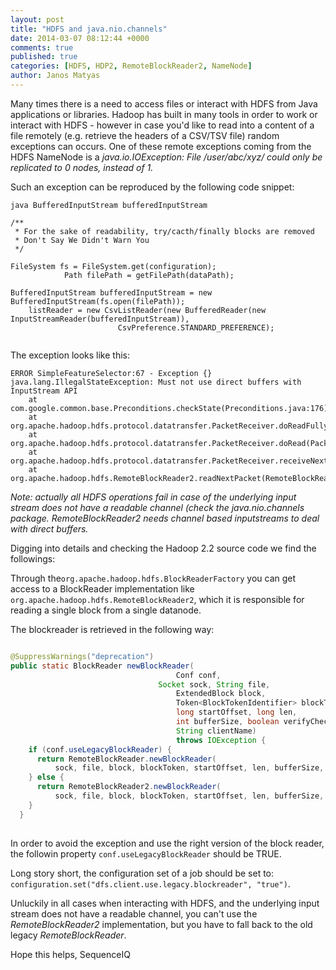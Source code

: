 ```yaml
---
layout: post
title: "HDFS and java.nio.channels"
date: 2014-03-07 08:12:44 +0000
comments: true
published: true
categories: [HDFS, HDP2, RemoteBlockReader2, NameNode]
author: Janos Matyas
---
```

Many times there is a need to access files or interact with HDFS from Java applications or libraries. Hadoop has built in many tools in order to work or interact with HDFS - however in case you'd like to read into a content of a file remotely (e.g. retrieve the headers of a CSV/TSV file) random exceptions can occurs. One of these remote exceptions coming from the HDFS NameNode is a *java.io.IOException: File /user/abc/xyz/ could only be replicated to 0 nodes, instead of 1.*

Such an exception can be reproduced by the following code snippet: 

``` 
java BufferedInputStream bufferedInputStream

/**
 * For the sake of readability, try/cacth/finally blocks are removed 
 * Don't Say We Didn't Warn You
 */

FileSystem fs = FileSystem.get(configuration);
			Path filePath = getFilePath(dataPath);

BufferedInputStream bufferedInputStream = new BufferedInputStream(fs.open(filePath));
	listReader = new CsvListReader(new BufferedReader(new InputStreamReader(bufferedInputStream)),
				        CsvPreference.STANDARD_PREFERENCE);
				       
```
The exception looks like this:

```
ERROR SimpleFeatureSelector:67 - Exception {}
java.lang.IllegalStateException: Must not use direct buffers with InputStream API
	at com.google.common.base.Preconditions.checkState(Preconditions.java:176)
	at org.apache.hadoop.hdfs.protocol.datatransfer.PacketReceiver.doReadFully(PacketReceiver.java:211)
	at org.apache.hadoop.hdfs.protocol.datatransfer.PacketReceiver.doRead(PacketReceiver.java:134)
	at org.apache.hadoop.hdfs.protocol.datatransfer.PacketReceiver.receiveNextPacket(PacketReceiver.java:102)
	at org.apache.hadoop.hdfs.RemoteBlockReader2.readNextPacket(RemoteBlockReader2.java:170)
```


*Note: actually all HDFS operations fail in case of the underlying input stream does not have a readable channel (check the java.nio.channels package. RemoteBlockReader2 needs channel based inputstreams to deal with direct buffers.*

<!-- more -->
 
Digging into details and checking the Hadoop 2.2 source code we find the followings: 

Through the`org.apache.hadoop.hdfs.BlockReaderFactory` you can get access to a BlockReader implementation like `org.apache.hadoop.hdfs.RemoteBlockReader2`, which it is responsible for reading a single block from a single datanode.

The blockreader is retrieved in the following way:

``` java

@SuppressWarnings("deprecation")
public static BlockReader newBlockReader(
                                     Conf conf,
 	                             Socket sock, String file,
                                     ExtendedBlock block, 
                                     Token<BlockTokenIdentifier> blockToken,
                                     long startOffset, long len,
                                     int bufferSize, boolean verifyChecksum,
                                     String clientName)
                                     throws IOException {
    if (conf.useLegacyBlockReader) {
      return RemoteBlockReader.newBlockReader(
          sock, file, block, blockToken, startOffset, len, bufferSize, verifyChecksum, clientName);
    } else {
      return RemoteBlockReader2.newBlockReader(
          sock, file, block, blockToken, startOffset, len, bufferSize, verifyChecksum, clientName);      
    }
  }
  
```

In order to avoid the exception and use the right version of the block reader, the followin property `conf.useLegacyBlockReader` should be TRUE.

Long story short, the configuration set of a job should be set to: `configuration.set("dfs.client.use.legacy.blockreader", "true")`. 

Unluckily in all cases when interacting with HDFS, and the underlying input stream does not have a readable channel, you can't use the *RemoteBlockReader2* implementation, but you have to fall back to the old legacy *RemoteBlockReader*.

Hope this helps,
SequenceIQ
